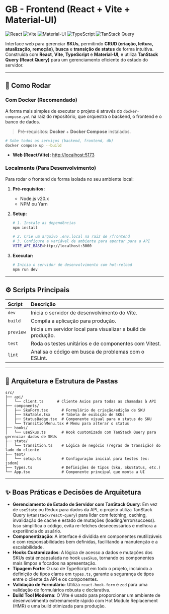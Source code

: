 # GB - Frontend (React + Vite + Material-UI)

![React](https://img.shields.io/badge/React-19-61DAFB?logo=react&logoColor=black)
![Vite](https://img.shields.io/badge/Vite-5.x-646CFF?logo=vite&logoColor=white)
![Material-UI](https://img.shields.io/badge/Material--UI-5.x-007FFF?logo=mui&logoColor=white)
![TypeScript](https://img.shields.io/badge/TypeScript-5.x-3178C6?logo=typescript&logoColor=white)
![TanStack Query](https://img.shields.io/badge/TanStack%20Query-5.x-FF4154?logo=react-query&logoColor=white)

Interface web para gerenciar **SKUs**, permitindo **CRUD (criação, leitura, atualização, remoção)**, **busca** e **transição de status** de forma intuitiva.  
Construída com **React**, **Vite**, **TypeScript** e **Material-UI**, e utiliza **TanStack Query (React Query)** para um gerenciamento eficiente do estado do servidor.

---

## 🚀 Como Rodar

### Com Docker (Recomendado)

A forma mais simples de executar o projeto é através do `docker-compose.yml` na raiz do repositório, que orquestra o backend, o frontend e o banco de dados.

> Pré-requisitos: **Docker** + **Docker Compose** instalados.

```bash
# Sobe todos os serviços (backend, frontend, db)
docker compose up --build
```

- **Web (React/Vite):** [http://localhost:5173](http://localhost:5173)

### Localmente (Para Desenvolvimento)

Para rodar o frontend de forma isolada no seu ambiente local:

1.  **Pré-requisitos:**

    - Node.js v20.x
    - NPM ou Yarn

2.  **Setup:**

    ```bash
    # 1. Instale as dependências
    npm install

    # 2. Crie um arquivo .env.local na raiz de /frontend
    # 3. Configure a variável de ambiente para apontar para a API
    VITE_API_BASE=http://localhost:3000
    ```

3.  **Executar:**

    ```bash
    # Inicia o servidor de desenvolvimento com hot-reload
    npm run dev
    ```

---

## ⚙️ Scripts Principais

| Script    | Descrição                                                     |
| :-------- | :------------------------------------------------------------ |
| `dev`     | Inicia o servidor de desenvolvimento do Vite.                 |
| `build`   | Compila a aplicação para produção.                            |
| `preview` | Inicia um servidor local para visualizar a build de produção. |
| `test`    | Roda os testes unitários e de componentes com Vitest.         |
| `lint`    | Analisa o código em busca de problemas com o ESLint.          |

---

## 🧱 Arquitetura e Estrutura de Pastas

```
src/
├── api/
│   └── client.ts      # Cliente Axios para todas as chamadas à API
├── components/
│   ├── SkuForm.tsx      # Formulário de criação/edição de SKU
│   ├── SkuTable.tsx     # Tabela de exibição de SKUs
│   ├── StatusBadge.tsx  # Componente visual para o status do SKU
│   └── TransitionMenu.tsx # Menu para alterar o status
├── hooks/
│   └── useSkus.ts       # Hook customizado com TanStack Query para gerenciar dados de SKUs
├── state/
│   └── transition.ts    # Lógica de negócio (regras de transição) do lado do cliente
├── test/
│   └── setup.ts         # Configuração inicial para testes (ex: jsdom)
├── types.ts             # Definições de tipos (Sku, SkuStatus, etc.)
└── App.tsx              # Componente principal que monta a UI
```

---

## ✨ Boas Práticas e Decisões de Arquitetura

- **Gerenciamento de Estado de Servidor com TanStack Query**: Em vez de `useState` ou Redux para dados da API, o projeto utiliza TanStack Query (`@tanstack/react-query`) para lidar com fetching, caching, invalidação de cache e estado de mutações (loading/error/success). Isso simplifica o código, evita re-fetches desnecessários e melhora a experiência do usuário.
- **Componentização**: A interface é dividida em componentes reutilizáveis e com responsabilidades bem definidas, facilitando a manutenção e a escalabilidade.
- **Hooks Customizados**: A lógica de acesso a dados e mutações dos SKUs está encapsulada no hook `useSkus`, tornando os componentes mais limpos e focados na apresentação.
- **Tipagem Forte**: O uso de TypeScript em todo o projeto, incluindo a definição de tipos claros em `types.ts`, garante a segurança de tipos entre o cliente da API e os componentes.
- **Validação de Formulário**: Utiliza `react-hook-form` e `zod` para uma validação de formulários robusta e declarativa.
- **Build Tool Moderna**: O Vite é usado para proporcionar um ambiente de desenvolvimento extremamente rápido com Hot Module Replacement (HMR) e uma build otimizada para produção.
